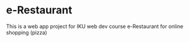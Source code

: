 # e-Restaurant
This is a web app project for IKU web dev course
e-Restaurant for online shopping (pizza)
